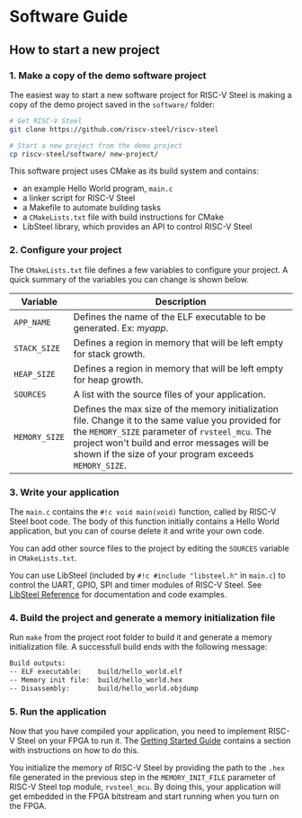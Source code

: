 # Software Guide

<h2>How to start a new project</h2>

### 1. Make a copy of the demo software project

The easiest way to start a new software project for RISC-V Steel is making a copy of the demo project saved in the `software/` folder:

```bash
# Get RISC-V Steel
git clone https://github.com/riscv-steel/riscv-steel

# Start a new project from the demo project
cp riscv-steel/software/ new-project/
```

This software project uses CMake as its build system and contains:

- an example Hello World program, `main.c`
- a linker script for RISC-V Steel
- a Makefile to automate building tasks
- a `CMakeLists.txt` file with build instructions for CMake
- LibSteel library, which provides an API to control RISC-V Steel

### 2. Configure your project

The `CMakeLists.txt` file defines a few variables to configure your project. A quick summary of the variables you can change is shown below.   

| Variable            | Description                                                                                                       |
| ------------------- | ----------------------------------------------------------------------------------------------------------------- |
| ``APP_NAME``        | Defines the name of the ELF executable to be generated. Ex: *myapp*.                                              |
| ``STACK_SIZE``      | Defines a region in memory that will be left empty for stack growth.                                              |
| ``HEAP_SIZE``       | Defines a region in memory that will be left empty for heap growth.                                               |
| ``SOURCES``         | A list with the source files of your application.                                                                 |
| ``MEMORY_SIZE``     | Defines the max size of the memory initialization file. Change it to the same value you provided for the `MEMORY_SIZE` parameter of `rvsteel_mcu`. The project won't build and error messages will be shown if the size of your program exceeds `MEMORY_SIZE`. |

### 3. Write your application

The `main.c` contains the `#!c void main(void)` function, called by RISC-V Steel boot code. The body of this function initially contains a Hello World application, but you can of course delete it and write your own code.

You can add other source files to the project by editing the `SOURCES` variable in `CMakeLists.txt`.

You can use LibSteel (included by `#!c #include "libsteel.h"` in `main.c`) to control the UART, GPIO, SPI and timer modules of RISC-V Steel. See [LibSteel Reference](libsteel.md) for documentation and code examples.

### 4. Build the project and generate a memory initialization file

Run `make` from the project root folder to build it and generate a memory initialization file. A successfull build ends with the following message:

```bash
Build outputs:
-- ELF executable:    build/hello_world.elf
-- Memory init file:  build/hello_world.hex
-- Disassembly:       build/hello_world.objdump
```

### 5. Run the application

Now that you have compiled your application, you need to implement RISC-V Steel on your FPGA to run it. The [Getting Started Guide](gettingstarted.md#4-implement-risc-v-steel-on-your-fpga) contains a section with instructions on how to do this.

You initialize the memory of RISC-V Steel by providing the path to the `.hex` file generated in the previous step in the `MEMORY_INIT_FILE` parameter of RISC-V Steel top module, `rvsteel_mcu`. By doing this, your application will get embedded in the FPGA bitstream and start running when you turn on the FPGA.

</br>
</br>